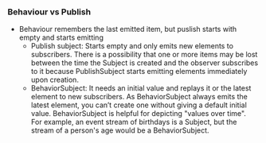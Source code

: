 ### Behaviour vs Publish

* Behaviour remembers the last emitted item, but puslish starts with empty and starts emitting
  * Publish subject: Starts empty and only emits new elements to subscribers. 
   There is a possibility that one or more items may be lost between the time the Subject is created and the observer 
   subscribes to it because PublishSubject starts emitting elements immediately upon creation.
  * BehaviorSubject: It needs an initial value and replays it or the latest element to new subscribers. 
  As BehaviorSubject always emits the latest element, you can’t create one without giving a default initial value. 
  BehaviorSubject is helpful for depicting "values over time". For example, an event stream of birthdays is a Subject, 
  but the stream of a person's age would be a BehaviorSubject.
